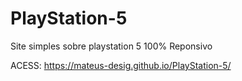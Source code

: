 # PlayStation-5
Site simples sobre playstation 5  100% Reponsivo

ACESS: https://mateus-desig.github.io/PlayStation-5/
